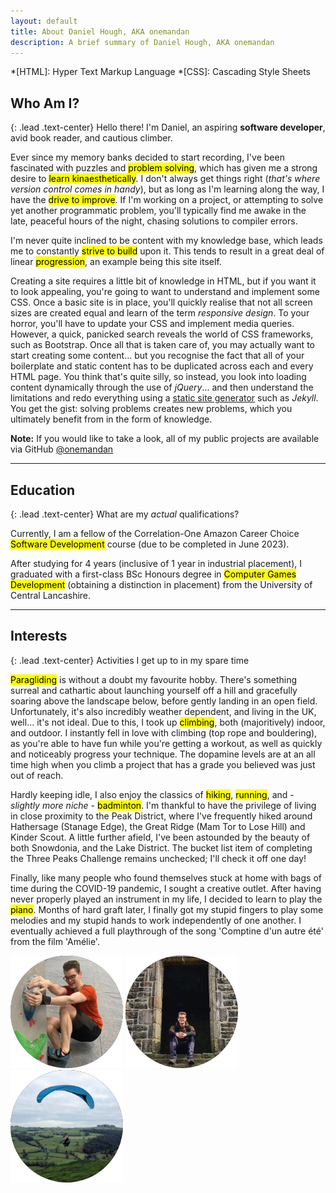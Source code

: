 ```yaml
---
layout: default
title: About Daniel Hough, AKA onemandan
description: A brief summary of Daniel Hough, AKA onemandan
---
```


*[HTML]: Hyper Text Markup Language
*[CSS]: Cascading Style Sheets

<!-- Start Section: Who am I? -->

<h2 class="me-3 text-center"><i class="me-3 fa-solid fa-user"></i>Who Am I?</h2>

{: .lead .text-center}
Hello there! I'm Daniel, an aspiring **software developer**, avid book reader, and cautious climber.

Ever since my memory banks decided to start recording, I've been fascinated with puzzles and <mark>problem solving</mark>, which has given me a strong desire to <mark>learn kinaesthetically</mark>.  I don't always get things right (*that's where version control comes in handy*), but as long as I'm learning along the way, I have the <mark>drive to improve</mark>.  If I'm working on a project, or attempting to solve yet another programmatic problem, you'll typically find me awake in the late, peaceful hours of the night, chasing solutions to compiler errors. 

I'm never quite inclined to be content with my knowledge base, which leads me to constantly <mark>strive to build</mark> upon it.  This tends to result in a great deal of linear <mark>progression</mark>, an example being this site itself.

Creating a site requires a little bit of knowledge in HTML, but if you want it to look appealing, you're going to want to understand and implement some CSS.  Once a basic site is in place, you'll quickly realise that not all screen sizes are created equal and learn of the term *responsive design*.  To your horror, you'll have to update your CSS and implement media queries. However, a quick, panicked search reveals the world of CSS frameworks, such as Bootstrap.  Once all that is taken care of, you may actually want to start creating some content... but you recognise the fact that all of your boilerplate and static content has to be duplicated across each and every HTML page.  You think that's quite silly, so instead, you look into loading content dynamically through the use of *jQuery*... and then understand the limitations and redo everything using a <a href="https://www.cloudflare.com/en-gb/learning/performance/static-site-generator/" target="_blank">static site generator</a> such as *Jekyll*.  You get the gist: solving problems creates new problems, which you ultimately benefit from in the form of knowledge.

<div class="alert alert-info" role="alert">
    <div class="d-flex justify-content-center">
        <span>
            <strong>Note:</strong> If you would like to take a look, all of my public projects are available via GitHub <a href="https://github.com/onemandan" target="_blank">@onemandan</a>
        </span>
    </div>
</div>

<!-- End Section: Who am I? -->

<hr/>

<!-- Start Section: Education -->

<h2 class="me-3 text-center"><i class="me-3 fa-solid fa-graduation-cap"></i>Education</h2>

{: .lead .text-center}
What are my *actual* qualifications?

Currently, I am a fellow of the Correlation-One Amazon Career Choice <mark>Software Development</mark> course (due to be completed in June 2023).

After studying for 4 years (inclusive of 1 year in industrial placement), I graduated with a first-class BSc Honours degree in <mark>Computer Games Development</mark> (obtaining a distinction in placement) from the University of Central Lancashire.

<!-- End Section: Education -->

<hr/>

<!-- Start Section: Interests -->

<h2 class="me-3 text-center"><i class="me-3 fa-solid fa-person-hiking"></i>Interests</h2>

{: .lead .text-center}
Activities I get up to in my spare time

<mark>Paragliding</mark> is without a doubt my favourite hobby.  There's something surreal and cathartic about launching yourself off a hill and gracefully soaring above the landscape below, before gently landing in an open field.  Unfortunately, it's also incredibly weather dependent, and living in the UK, well... it's not ideal.  Due to this, I took up <mark>climbing</mark>, both (majoritively) indoor, and outdoor.  I instantly fell in love with climbing (top rope and bouldering), as you're able to have fun while you're getting a workout, as well as quickly and noticeably progress your technique.  The dopamine levels are at an all time high when you climb a project that has a grade you believed was just out of reach.

Hardly keeping idle, I also enjoy the classics of <mark>hiking</mark>, <mark>running</mark>, and - *slightly more niche* - <mark>badminton</mark>.  I'm thankful to have the privilege of living in close proximity to the Peak District, where I've frequently hiked around Hathersage (Stanage Edge), the Great Ridge (Mam Tor to Lose Hill) and Kinder Scout.  A little further afield, I've been astounded by the beauty of both Snowdonia, and the Lake District.  The bucket list item of completing the Three Peaks Challenge remains unchecked; I'll check it off one day!

Finally, like many people who found themselves stuck at home with bags of time during the COVID-19 pandemic, I sought a creative outlet.  After having never properly played an instrument in my life, I decided to learn to play the <mark>piano</mark>.  Months of hard graft later, I finally got my stupid fingers to play some melodies and my stupid hands to work independently of one another.  I eventually achieved a full playthrough of the song 'Comptine d'un autre été' from the film 'Amélie'.

<div class="content-images-wrapper-3 container-fluid d-flex justify-content-center">
    <img class="mx-3" src="/assets/images/interest-climbing.png" alt="Bouldering">
    <img class="mx-3" src="/assets/images/interest-hiking.png" alt="Hiking">
    <img class="mx-3" src="/assets/images/interest-paragliding.png" alt="Paragliding">
</div>

<!-- End Section: Interests -->